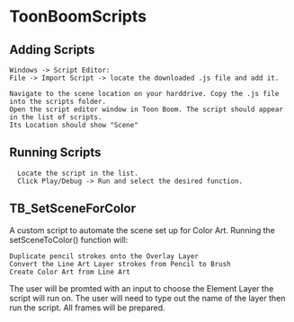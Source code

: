 # ToonBoomScripts

Adding Scripts
--
  ```
  Windows -> Script Editor:
  File -> Import Script -> locate the downloaded .js file and add it.
  ```
  ```
  Navigate to the scene location on your harddrive. Copy the .js file into the scripts folder. 
  Open the script editor window in Toon Boom. The script should appear in the list of scripts. 
  Its Location should show "Scene"
  ```
  
Running Scripts
--
```
  Locate the script in the list. 
  Click Play/Debug -> Run and select the desired function.
```

TB_SetSceneForColor
--
A custom script to automate the scene set up for Color Art. Running the setSceneToColor() function will:
```
Duplicate pencil strokes onto the Overlay Layer
Convert the Line Art Layer strokes from Pencil to Brush
Create Color Art from Line Art
```
The user will be promted with an input to choose the Element Layer the script will run on. The user will need to type out the name of the layer then run the script.
All frames will be prepared.
  
